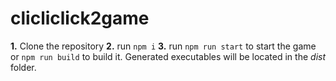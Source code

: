 # clicliclick2game

**1.** Clone the repository
**2.** run `npm i`
**3.** run `npm run start` to start the game or `npm run build` to build it. Generated executables will be located in the *dist* folder.
